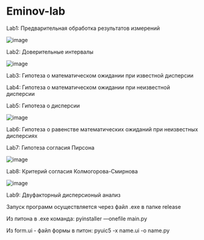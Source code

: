# Eminov-lab
 
Lab1: Предварительная обработка результатов измерений

![image](https://user-images.githubusercontent.com/65816571/114053222-6d874f80-9897-11eb-8d08-19900b9c7fd2.png)

Lab2: Доверительные интервалы

![image](https://user-images.githubusercontent.com/65816571/114053487-aa534680-9897-11eb-95f6-49a777e2cffb.png)

Lab3: Гипотеза о математическом ожидании при известной дисперсии

Lab4: Гипотеза о математическом ожидании при неизвестной дисперсии

Lab5: Гипотеза о дисперсии

![image](https://user-images.githubusercontent.com/65816571/114053820-f4d4c300-9897-11eb-8930-d2816b7ad0c5.png)

Lab6: Гипотеза о равенстве математических ожиданий при неизвестных
дисперсиях

Lab7: Гипотеза согласия Пирсона

![image](https://user-images.githubusercontent.com/65816571/114054004-20f04400-9898-11eb-8c74-c39a2a0736b0.png)

Lab8: Критерий согласия Колмогорова-Смирнова

![image](https://user-images.githubusercontent.com/65816571/114054251-5c8b0e00-9898-11eb-882b-6c8a535adbc4.png)

Lab9: Двуфакторный дисперсионый анализ


Запуск программ осуществляется через файл .exe в папке release

Из питона в .exe команда:
pyinstaller —onefile main.py

Из form.ui - файл формы в питон:
pyuic5 -x name.ui -o name.py
